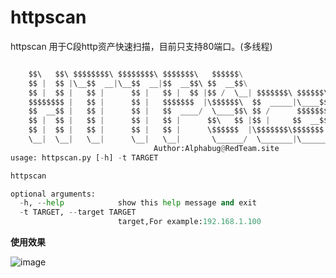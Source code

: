 # httpscan
httpscan 用于C段http资产快速扫描，目前只支持80端口。(多线程)

```python

    $$\   $$\ $$$$$$$$\ $$$$$$$$\ $$$$$$$\   $$$$$$\
    $$ |  $$ |\__$$  __|\__$$  __|$$  __$$\ $$  __$$\
    $$ |  $$ |   $$ |      $$ |   $$ |  $$ |$$ /  \__| $$$$$$$\ $$$$$$\  $$$$$$$\
    $$$$$$$$ |   $$ |      $$ |   $$$$$$$  |\$$$$$$\  $$  _____|\____$$\ $$  __$$\
    $$  __$$ |   $$ |      $$ |   $$  ____/  \____$$\ $$ /      $$$$$$$ |$$ |  $$ |
    $$ |  $$ |   $$ |      $$ |   $$ |      $$\   $$ |$$ |     $$  __$$ |$$ |  $$ |
    $$ |  $$ |   $$ |      $$ |   $$ |      \$$$$$$  |\$$$$$$$\$$$$$$$ |$$ |  $$ |
    \__|  \__|   \__|      \__|   \__|       \______/  \_______|\_______|\__|  \__|
                                Author:Alphabug@RedTeam.site
usage: httpscan.py [-h] -t TARGET

httpscan

optional arguments:
  -h, --help            show this help message and exit
  -t TARGET, --target TARGET
                        target,For example:192.168.1.100
```

**使用效果**

![image](https://user-images.githubusercontent.com/27001865/146764329-e5e3bd9f-2080-4501-bbc0-92fa18d15388.png)
